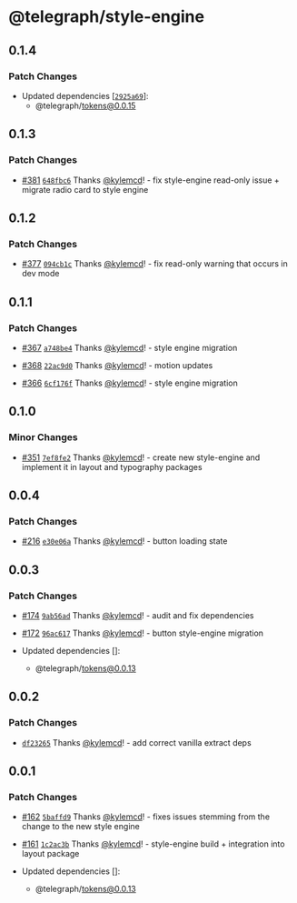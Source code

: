 # @telegraph/style-engine

## 0.1.4

### Patch Changes

- Updated dependencies [[`2925a69`](https://github.com/knocklabs/telegraph/commit/2925a699379f14b08fc91d2c5f84a143dfda01eb)]:
  - @telegraph/tokens@0.0.15

## 0.1.3

### Patch Changes

- [#381](https://github.com/knocklabs/telegraph/pull/381) [`648fbc6`](https://github.com/knocklabs/telegraph/commit/648fbc6182350be7734a9524d4cbee549d9372af) Thanks [@kylemcd](https://github.com/kylemcd)! - fix style-engine read-only issue + migrate radio card to style engine

## 0.1.2

### Patch Changes

- [#377](https://github.com/knocklabs/telegraph/pull/377) [`094cb1c`](https://github.com/knocklabs/telegraph/commit/094cb1cb32ab65f5c985cf5497997ec955ff3b89) Thanks [@kylemcd](https://github.com/kylemcd)! - fix read-only warning that occurs in dev mode

## 0.1.1

### Patch Changes

- [#367](https://github.com/knocklabs/telegraph/pull/367) [`a748be4`](https://github.com/knocklabs/telegraph/commit/a748be4d48b4e26908deaa120389598e185007c6) Thanks [@kylemcd](https://github.com/kylemcd)! - style engine migration

- [#368](https://github.com/knocklabs/telegraph/pull/368) [`22ac9d0`](https://github.com/knocklabs/telegraph/commit/22ac9d0ff28ef0966edd31a4016c76d8a7ae91ad) Thanks [@kylemcd](https://github.com/kylemcd)! - motion updates

- [#366](https://github.com/knocklabs/telegraph/pull/366) [`6cf176f`](https://github.com/knocklabs/telegraph/commit/6cf176fc3272d89d725951b5024dd0db4cf9a4e8) Thanks [@kylemcd](https://github.com/kylemcd)! - style engine migration

## 0.1.0

### Minor Changes

- [#351](https://github.com/knocklabs/telegraph/pull/351) [`7ef8fe2`](https://github.com/knocklabs/telegraph/commit/7ef8fe2df51b1f632163918095a5496322277cad) Thanks [@kylemcd](https://github.com/kylemcd)! - create new style-engine and implement it in layout and typography packages

## 0.0.4

### Patch Changes

- [#216](https://github.com/knocklabs/telegraph/pull/216) [`e30e06a`](https://github.com/knocklabs/telegraph/commit/e30e06a7e6bafc6b7aefcf26228e432f2e3906c9) Thanks [@kylemcd](https://github.com/kylemcd)! - button loading state

## 0.0.3

### Patch Changes

- [#174](https://github.com/knocklabs/telegraph/pull/174) [`9ab56ad`](https://github.com/knocklabs/telegraph/commit/9ab56ad877b964e1f21ff24312957cc6df519756) Thanks [@kylemcd](https://github.com/kylemcd)! - audit and fix dependencies

- [#172](https://github.com/knocklabs/telegraph/pull/172) [`96ac617`](https://github.com/knocklabs/telegraph/commit/96ac61740a39fa8f769946afdf16e02434c39770) Thanks [@kylemcd](https://github.com/kylemcd)! - button style-engine migration

- Updated dependencies []:
  - @telegraph/tokens@0.0.13

## 0.0.2

### Patch Changes

- [`df23265`](https://github.com/knocklabs/telegraph/commit/df23265ac0781c62ed70404458ff10091fe0701f) Thanks [@kylemcd](https://github.com/kylemcd)! - add correct vanilla extract deps

## 0.0.1

### Patch Changes

- [#162](https://github.com/knocklabs/telegraph/pull/162) [`5baffd9`](https://github.com/knocklabs/telegraph/commit/5baffd925a0abcd5c1cc0cbe75ec865271c30375) Thanks [@kylemcd](https://github.com/kylemcd)! - fixes issues stemming from the change to the new style engine

- [#161](https://github.com/knocklabs/telegraph/pull/161) [`1c2ac3b`](https://github.com/knocklabs/telegraph/commit/1c2ac3bed11f2811423587b5189db286359df062) Thanks [@kylemcd](https://github.com/kylemcd)! - style-engine build + integration into layout package

- Updated dependencies []:
  - @telegraph/tokens@0.0.13
